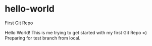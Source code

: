# hello-world
First Git Repo

Hello World! This is me trying to get started with my first Git Repo =)
Preparing for test branch from local.
